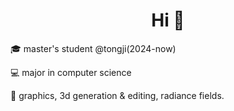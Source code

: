 <!-- ### Hi there 👋 -->
<h1 align="center">Hi 👋</h1>

:mortar_board: master's student @tongji(2024-now)    

💻 major in computer science 

📃 graphics, 3d generation & editing, radiance fields. 


<!-- ## Stats  -->
<!--[![Anurag's GitHub stats](https://github-readme-stats.vercel.app/api?username=SleepinWei&theme=vue&show_icons=true)](https://github.com/anuraghazra/github-readme-stats)-->

<!-- Most used language -->
<!--[![Top Langs](https://github-readme-stats.vercel.app/api/top-langs/?username=SleepinWei&exclude_repo=TJCS-Course&hide=mathematica&layout=compact)](https://github.com/SleepinWei/github-readme-stats) --> 

<!--START_SECTION:waka-->

<!--END_SECTION:waka-->

<!--
**SleepinWei/SleepinWei** is a ✨ _special_ ✨ repository because its `README.md` (this file) appears on your GitHub profile.

Here are some ideas to get you started:

- 🔭 I’m currently working on ...
- 🌱 I’m currently learning ...
- 👯 I’m looking to collaborate on ...
- 🤔 I’m looking for help with ...
- 💬 Ask me about ...
- 📫 How to reach me: ...
- 😄 Pronouns: ...
- ⚡ Fun fact: ...
-->
